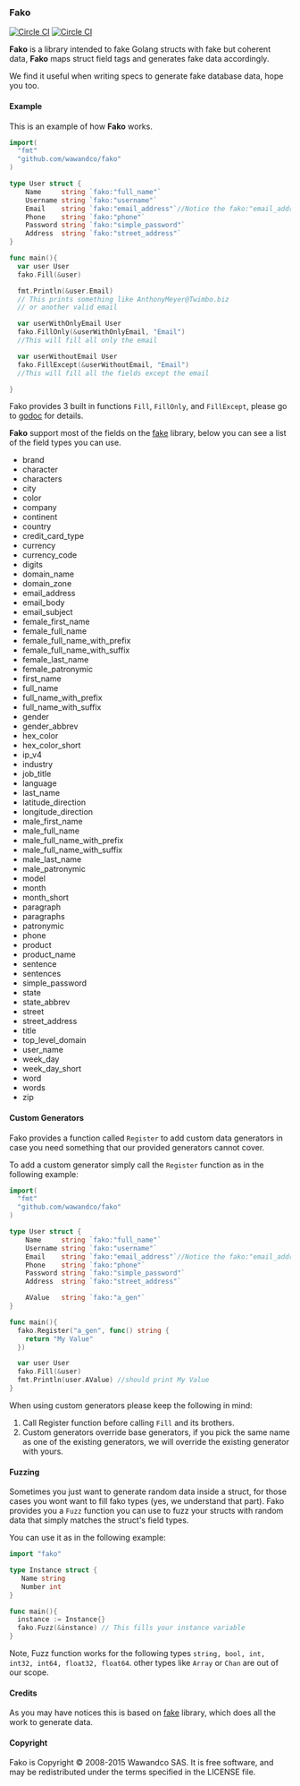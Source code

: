 ### Fako

[![Circle CI](https://circleci.com/gh/wawandco/fako.svg?style=svg)](https://circleci.com/gh/wawandco/fako) [![Circle CI](https://img.shields.io/badge/godoc-docs-blue.svg)](https://godoc.org/github.com/wawandco/fako)


**Fako** is a library intended to fake Golang structs with fake but coherent data, **Fako** maps struct field tags and generates fake data accordingly.

We find it useful when writing specs to generate fake database data, hope you too.

#### Example

This is an example of how **Fako** works.

```go
import(
  "fmt"
  "github.com/wawandco/fako"
)

type User struct {
    Name     string `fako:"full_name"`
  	Username string `fako:"username"`
  	Email    string `fako:"email_address"`//Notice the fako:"email_address" tag
  	Phone    string `fako:"phone"`
  	Password string `fako:"simple_password"`
  	Address  string `fako:"street_address"`
}

func main(){
  var user User
  fako.Fill(&user)

  fmt.Println(&user.Email)
  // This prints something like AnthonyMeyer@Twimbo.biz
  // or another valid email

  var userWithOnlyEmail User
  fako.FillOnly(&userWithOnlyEmail, "Email")
  //This will fill all only the email

  var userWithoutEmail User
  fako.FillExcept(&userWithoutEmail, "Email")
  //This will fill all the fields except the email

}
```

Fako provides 3 built in functions `Fill`, `FillOnly`, and `FillExcept`, please go to [godoc](https://godoc.org/github.com/wawandco/fako) for details.

**Fako** support most of the fields on the [fake](https://github.com/icrowley/fake)  library, below you can see a list of the field types you can use.

- brand
- character
- characters
- city
- color
- company
- continent
- country
- credit_card_type
- currency
- currency_code
- digits
- domain_name
- domain_zone
- email_address
- email_body
- email_subject
- female_first_name
- female_full_name
- female_full_name_with_prefix
- female_full_name_with_suffix
- female_last_name
- female_patronymic
- first_name
- full_name
- full_name_with_prefix
- full_name_with_suffix
- gender
- gender_abbrev
- hex_color
- hex_color_short
- ip_v4
- industry
- job_title
- language
- last_name
- latitude_direction
- longitude_direction
- male_first_name
- male_full_name
- male_full_name_with_prefix
- male_full_name_with_suffix
- male_last_name
- male_patronymic
- model
- month
- month_short
- paragraph
- paragraphs
- patronymic
- phone
- product
- product_name
- sentence
- sentences
- simple_password
- state
- state_abbrev
- street
- street_address
- title
- top_level_domain
- user_name
- week_day
- week_day_short
- word
- words
- zip

#### Custom Generators

Fako provides a function called `Register` to add custom data generators in case you need something that our provided generators cannot cover.

To add a custom generator simply call the `Register` function as in the following example:

```go
import(
  "fmt"
  "github.com/wawandco/fako"
)

type User struct {
    Name     string `fako:"full_name"`
    Username string `fako:"username"`
    Email    string `fako:"email_address"`//Notice the fako:"email_address" tag
    Phone    string `fako:"phone"`
    Password string `fako:"simple_password"`
    Address  string `fako:"street_address"`

    AValue   string `fako:"a_gen"`
}

func main(){
  fako.Register("a_gen", func() string {
    return "My Value"
  })

  var user User
  fako.Fill(&user)
  fmt.Println(user.AValue) //should print My Value
}
```

When using custom generators please keep the following in mind:
  1. Call Register function before calling `Fill` and its brothers.
  2. Custom generators override base generators, if you pick the same name as one of the existing generators, we will override the existing generator with yours.


#### Fuzzing

Sometimes you just want to generate random data inside a struct, for those cases you wont want to fill fako types (yes, we understand that part). Fako provides you a `Fuzz` function you can use to fuzz your structs with random data that simply matches the struct's field types.

You can use it as in the following example:

```go
import "fako"

type Instance struct {
   Name string
   Number int
}

func main(){
  instance := Instance{}
  fako.Fuzz(&instance) // This fills your instance variable
}
```

Note, Fuzz function works for the following types `string, bool, int, int32, int64, float32, float64`. other types like `Array` or `Chan` are out of our scope.

#### Credits
As you may have notices this is based on [fake](https://github.com/icrowley/fake) library, which does all the work to generate data.

#### Copyright
Fako is Copyright © 2008-2015 Wawandco SAS. It is free software, and may be redistributed under the terms specified in the LICENSE file.
